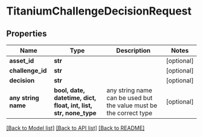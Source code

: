 # TitaniumChallengeDecisionRequest


## Properties
Name | Type | Description | Notes
------------ | ------------- | ------------- | -------------
**asset_id** | **str** |  | [optional] 
**challenge_id** | **str** |  | [optional] 
**decision** | **str** |  | [optional] 
**any string name** | **bool, date, datetime, dict, float, int, list, str, none_type** | any string name can be used but the value must be the correct type | [optional]

[[Back to Model list]](../README.md#documentation-for-models) [[Back to API list]](../README.md#documentation-for-api-endpoints) [[Back to README]](../README.md)


